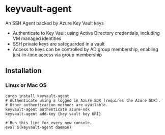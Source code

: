 # keyvault-agent
An SSH Agent backed by Azure Key Vault keys

* Authenticate to Key Vault using Active Directory credentials, including VM managed identities
* SSH private keys are safeguarded in a vault
* Access to keys can be controlled by AD group membership, enabling just-in-time access via group membership

## Installation
### Linux or Mac OS
```
cargo install keyvault-agent
# Authenticate using a logged in Azure SDK (requires the Azure SDK).
# Other authentication methods are available.
keyvault-agent authenticate azure-sdk
keyvault-agent add-key {key vault key URI}

# Run this line for every new console.
eval $(keyvault-agent daemon)
```

